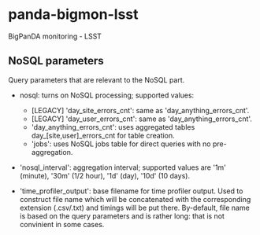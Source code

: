 panda-bigmon-lsst
=================

BigPanDA monitoring - LSST


NoSQL parameters
----------------

Query parameters that are relevant to the NoSQL part.

 * nosql: turns on NoSQL processing; supported values:
   - [LEGACY] 'day_site_errors_cnt': same as 'day_anything_errors_cnt'.
   - [LEGACY] 'day_user_errors_cnt': same as 'day_anything_errors_cnt'.
   - 'day_anything_errors_cnt': uses aggregated tables
     day_[site,user]_errors_cnt for table creation.
   - 'jobs': uses NoSQL jobs table for direct queries with no
     pre-aggregation.

 * 'nosql_interval': aggregation interval; supported values are
   '1m' (minute), '30m' (1/2 hour), '1d' (day), '10d' (10 days).

 * 'time_profiler_output': base filename for time profiler output.
   Used to construct file name which will be concatenated with
   the corresponding extension (.csv/.txt) and timings will be
   put there.  By-default, file name is based on the query parameters
   and is rather long: that is not convinient in some cases.

